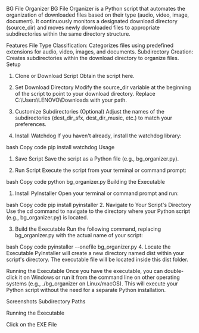 BG File Organizer
BG File Organizer is a Python script that automates the organization of downloaded files based on their type (audio, video, image, document). It continuously monitors a designated download directory (source_dir) and moves newly downloaded files to appropriate subdirectories within the same directory structure.

Features
File Type Classification: Categorizes files using predefined extensions for audio, video, images, and documents.
Subdirectory Creation: Creates subdirectories within the download directory to organize files.
Setup
1. Clone or Download Script
Obtain the script here.

2. Set Download Directory
Modify the source_dir variable at the beginning of the script to point to your download directory. Replace C:\Users\LENOVO\Downloads with your path.

3. Customize Subdirectories (Optional)
Adjust the names of the subdirectories (dest_dir_sfx, dest_dir_music, etc.) to match your preferences.

4. Install Watchdog
If you haven't already, install the watchdog library:

bash
Copy code
pip install watchdog
Usage
1. Save Script
Save the script as a Python file (e.g., bg_organizer.py).

2. Run Script
Execute the script from your terminal or command prompt:

bash
Copy code
python bg_organizer.py
Building the Executable
1. Install PyInstaller
Open your terminal or command prompt and run:

bash
Copy code
pip install pyinstaller
2. Navigate to Your Script's Directory
Use the cd command to navigate to the directory where your Python script (e.g., bg_organizer.py) is located.

3. Build the Executable
Run the following command, replacing bg_organizer.py with the actual name of your script:

bash
Copy code
pyinstaller --onefile bg_organizer.py
4. Locate the Executable
PyInstaller will create a new directory named dist within your script's directory. The executable file will be located inside this dist folder.

Running the Executable
Once you have the executable, you can double-click it on Windows or run it from the command line on other operating systems (e.g., ./bg_organizer on Linux/macOS). This will execute your Python script without the need for a separate Python installation.

Screenshots
Subdirectory Paths


Running the Executable


Click on the EXE File
